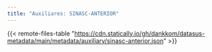 ```yaml
---
title: "Auxiliares: SINASC-ANTERIOR"
---
```


{{< remote-files-table "https://cdn.statically.io/gh/dankkom/datasus-metadata/main/metadata/auxiliary/sinasc-anterior.json" >}}

